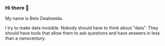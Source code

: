 ### Hi there 👋

My name is Beto Dealmeida.

I try to make data invisible. Nobody should have to think about "data". They should have tools that allow them to ask questions and have answers in less than a nanocentury.
